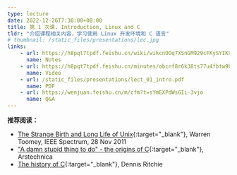 ```yaml
---
type: lecture
date: 2022-12-26T7:30:00+00:00
title: 第 1 次课. Introduction, Linux and C
tldr: "介绍课程相关内容，学习使用 Linux 开发环境和 C 语言"
# thumbnail: /static_files/presentations/lec.jpg
links:
    - url: https://h8pqt7tpdf.feishu.cn/wiki/wikcnOOq7XSnGM929cFKySYIK9C
      name: Notes
    - url: https://h8pqt7tpdf.feishu.cn/minutes/obcnf8r6k38ts77u4fbtw9hs
      name: Video
    - url: /static_files/presentations/lect_01_intro.pdf
      name: PDF
    - url: https://wenjuan.feishu.cn/m/cfm?t=sYmEXPdWsGIi-3vjo
      name: Q&A
---
```


**推荐阅读：**
- [The Strange Birth and Long Life of Unix](/static_files/the-strange-birth-and-long-life-of-unix.pdf){:target="_blank"}, Warren Toomey, IEEE Spectrum, 28 Nov 2011
- ["A damn stupid thing to do" - the origins of C](https://arstechnica.com/features/2020/12/a-damn-stupid-thing-to-do-the-origins-of-c/){:target="_blank"}, Arstechnica
- [The history of C](https://www.bell-labs.com/usr/dmr/www/chist.html){:target="_blank"}, Dennis Ritchie
